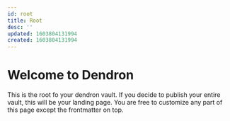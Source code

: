 ```yaml
---
id: root
title: Root
desc: ''
updated: 1603804131994
created: 1603804131994
---
```

# Welcome to Dendron

This is the root fo your dendron vault. If you decide to publish your entire vault, this will be your landing page. You are free to customize any part of this page except the frontmatter on top. 
